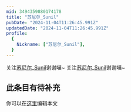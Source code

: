 ```yaml
---
mid: 3494359880174178
title: "苏尼尔_Sunil"
pubDate: "2024-11-04T11:26:45.991Z"
updatedDate: "2024-11-04T11:26:45.991Z"
profile:
  {
    Nickname: ["苏尼尔_Sunil"],
  }
---
```


关注[苏尼尔_Sunil](https://space.bilibili.com/3494359880174178)谢谢喵~ 关注[苏尼尔_Sunil](https://space.bilibili.com/3494359880174178)谢谢喵~

## 此条目有待补充
你可以在[这里](https://github.com/Yuhanawa/VTuber.ICU-Content/edit/master/v/苏尼尔_Sunil/index.md)编辑本文

